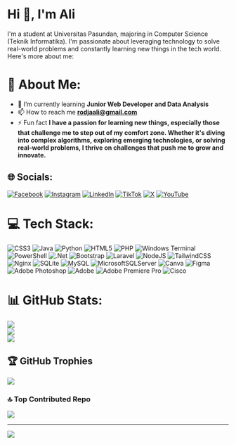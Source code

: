 # Hi 👋, I'm Ali
I'm a student at Universitas Pasundan, majoring in Computer Science (Teknik Informatika). I'm passionate about leveraging technology to solve real-world problems and constantly learning new things in the tech world. Here's more about me:
# 💫 About Me:
- 🌱 I’m currently learning **Junior Web Developer and Data Analysis**
- 📫 How to reach me **rodjaali@gmail.com**
- ⚡ Fun fact **I have a passion for learning new things, especially those that challenge me to step out of my comfort zone. Whether it's diving into complex algorithms, exploring emerging technologies, or solving real-world problems, I thrive on challenges that push me to grow and innovate.**


## 🌐 Socials:
[![Facebook](https://img.shields.io/badge/Facebook-%231877F2.svg?logo=Facebook&logoColor=white)](https://facebook.com/aliimran.rodja.14) [![Instagram](https://img.shields.io/badge/Instagram-%23E4405F.svg?logo=Instagram&logoColor=white)](https://instagram.com/aliimrnrdj_) [![LinkedIn](https://img.shields.io/badge/LinkedIn-%230077B5.svg?logo=linkedin&logoColor=white)](https://linkedin.com/in/aliimrnrdj) [![TikTok](https://img.shields.io/badge/TikTok-%23000000.svg?logo=TikTok&logoColor=white)](https://tiktok.com/@aliimrnrdj) [![X](https://img.shields.io/badge/X-black.svg?logo=X&logoColor=white)](https://x.com/AliRodja) [![YouTube](https://img.shields.io/badge/YouTube-%23FF0000.svg?logo=YouTube&logoColor=white)](https://youtube.com/@aliimranrodja7652) 

# 💻 Tech Stack:
![CSS3](https://img.shields.io/badge/css3-%231572B6.svg?style=for-the-badge&logo=css3&logoColor=white) ![Java](https://img.shields.io/badge/java-%23ED8B00.svg?style=for-the-badge&logo=openjdk&logoColor=white) ![Python](https://img.shields.io/badge/python-3670A0?style=for-the-badge&logo=python&logoColor=ffdd54) ![HTML5](https://img.shields.io/badge/html5-%23E34F26.svg?style=for-the-badge&logo=html5&logoColor=white) ![PHP](https://img.shields.io/badge/php-%23777BB4.svg?style=for-the-badge&logo=php&logoColor=white) ![Windows Terminal](https://img.shields.io/badge/Windows%20Terminal-%234D4D4D.svg?style=for-the-badge&logo=windows-terminal&logoColor=white) ![PowerShell](https://img.shields.io/badge/PowerShell-%235391FE.svg?style=for-the-badge&logo=powershell&logoColor=white) ![.Net](https://img.shields.io/badge/.NET-5C2D91?style=for-the-badge&logo=.net&logoColor=white) ![Bootstrap](https://img.shields.io/badge/bootstrap-%238511FA.svg?style=for-the-badge&logo=bootstrap&logoColor=white) ![Laravel](https://img.shields.io/badge/laravel-%23FF2D20.svg?style=for-the-badge&logo=laravel&logoColor=white) ![NodeJS](https://img.shields.io/badge/node.js-6DA55F?style=for-the-badge&logo=node.js&logoColor=white) ![TailwindCSS](https://img.shields.io/badge/tailwindcss-%2338B2AC.svg?style=for-the-badge&logo=tailwind-css&logoColor=white) ![Nginx](https://img.shields.io/badge/nginx-%23009639.svg?style=for-the-badge&logo=nginx&logoColor=white) ![SQLite](https://img.shields.io/badge/sqlite-%2307405e.svg?style=for-the-badge&logo=sqlite&logoColor=white) ![MySQL](https://img.shields.io/badge/mysql-4479A1.svg?style=for-the-badge&logo=mysql&logoColor=white) ![MicrosoftSQLServer](https://img.shields.io/badge/Microsoft%20SQL%20Server-CC2927?style=for-the-badge&logo=microsoft%20sql%20server&logoColor=white) ![Canva](https://img.shields.io/badge/Canva-%2300C4CC.svg?style=for-the-badge&logo=Canva&logoColor=white) ![Figma](https://img.shields.io/badge/figma-%23F24E1E.svg?style=for-the-badge&logo=figma&logoColor=white) ![Adobe Photoshop](https://img.shields.io/badge/adobe%20photoshop-%2331A8FF.svg?style=for-the-badge&logo=adobe%20photoshop&logoColor=white) ![Adobe](https://img.shields.io/badge/adobe-%23FF0000.svg?style=for-the-badge&logo=adobe&logoColor=white) ![Adobe Premiere Pro](https://img.shields.io/badge/Adobe%20Premiere%20Pro-9999FF.svg?style=for-the-badge&logo=Adobe%20Premiere%20Pro&logoColor=white) ![Cisco](https://img.shields.io/badge/cisco-%23049fd9.svg?style=for-the-badge&logo=cisco&logoColor=black)
# 📊 GitHub Stats:
![](https://github-readme-stats.vercel.app/api?username=AliRodja&theme=neon&hide_border=false&include_all_commits=false&count_private=false)<br/>
![](https://github-readme-streak-stats.herokuapp.com/?user=AliRodja&theme=neon&hide_border=false)<br/>
![](https://github-readme-stats.vercel.app/api/top-langs/?username=AliRodja&theme=neon&hide_border=false&include_all_commits=false&count_private=false&layout=compact)

## 🏆 GitHub Trophies
![](https://github-profile-trophy.vercel.app/?username=AliRodja&theme=radical&no-frame=false&no-bg=true&margin-w=4)

### 🔝 Top Contributed Repo
![](https://github-contributor-stats.vercel.app/api?username=AliRodja&limit=5&theme=dark&combine_all_yearly_contributions=true)

---
[![](https://visitcount.itsvg.in/api?id=AliRodja&icon=0&color=0)](https://visitcount.itsvg.in)

<!-- Proudly created with GPRM ( https://gprm.itsvg.in ) -->
